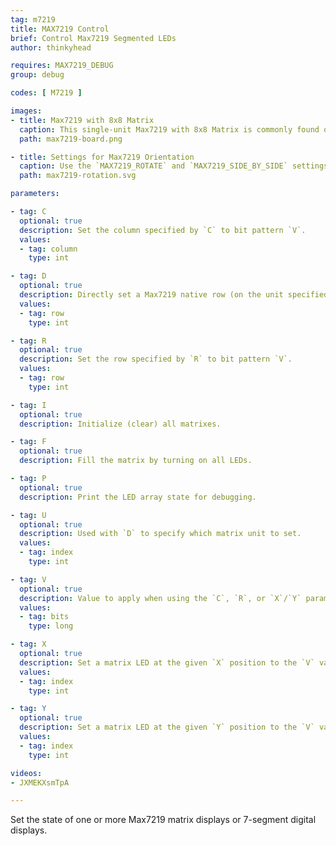 ```yaml
---
tag: m7219
title: MAX7219 Control
brief: Control Max7219 Segmented LEDs
author: thinkyhead

requires: MAX7219_DEBUG
group: debug

codes: [ M7219 ]

images:
- title: Max7219 with 8x8 Matrix
  caption: This single-unit Max7219 with 8x8 Matrix is commonly found online in both assembled and kit form for only a few dollars.
  path: max7219-board.png

- title: Settings for Max7219 Orientation
  caption: Use the `MAX7219_ROTATE` and `MAX7219_SIDE_BY_SIDE` settings that best suit the orientation of your matrix according to this chart.
  path: max7219-rotation.svg

parameters:

- tag: C
  optional: true
  description: Set the column specified by `C` to bit pattern `V`.
  values:
  - tag: column
    type: int

- tag: D
  optional: true
  description: Directly set a Max7219 native row (on the unit specified by `U`) to the 8-bit pattern `V`.
  values:
  - tag: row
    type: int

- tag: R
  optional: true
  description: Set the row specified by `R` to bit pattern `V`.
  values:
  - tag: row
    type: int

- tag: I
  optional: true
  description: Initialize (clear) all matrixes.

- tag: F
  optional: true
  description: Fill the matrix by turning on all LEDs.

- tag: P
  optional: true
  description: Print the LED array state for debugging.

- tag: U
  optional: true
  description: Used with `D` to specify which matrix unit to set.
  values:
  - tag: index
    type: int

- tag: V
  optional: true
  description: Value to apply when using the `C`, `R`, or `X`/`Y` parameters.
  values:
  - tag: bits
    type: long

- tag: X
  optional: true
  description: Set a matrix LED at the given `X` position to the `V` value. If no `V` is given, toggle the LED state.
  values:
  - tag: index
    type: int

- tag: Y
  optional: true
  description: Set a matrix LED at the given `Y` position to the `V` value. If no `V` is given, toggle the LED state.
  values:
  - tag: index
    type: int

videos:
- JXMEKXsmTpA

---
```


Set the state of one or more Max7219 matrix displays or 7-segment digital displays.
